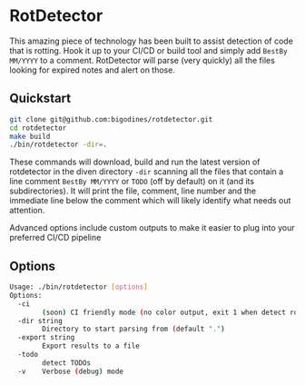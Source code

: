# RotDetector

This amazing piece of technology has been built to assist detection of code that is rotting. Hook it up to your CI/CD or build tool and simply add `BestBy MM/YYYY` to a comment. RotDetector will parse (very quickly) all the files looking for expired notes and alert on those.

## Quickstart

```bash
git clone git@github.com:bigodines/rotdetector.git
cd rotdetector
make build
./bin/rotdetector -dir=.
```

These commands will download, build and run the latest version of rotdetector in the diven directory `-dir` scanning all the files that contain a line comment `BestBy MM/YYYY` or `TODO` (off by default) on it (and its subdirectories). It will print the file, comment, line number and the immediate line below the comment which will likely identify what needs out attention.

Advanced options include custom outputs to make it easier to plug into your preferred CI/CD pipeline

## Options

```bash
Usage: ./bin/rotdetector [options]
Options:
  -ci
    	(soon) CI friendly mode (no color output, exit 1 when detect rot)
  -dir string
    	Directory to start parsing from (default ".")
  -export string
    	Export results to a file
  -todo
    	detect TODOs
  -v	Verbose (debug) mode
```